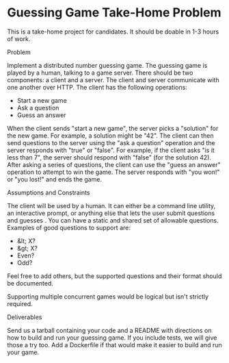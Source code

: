 # Guessing Game Take-Home Problem

This is a take-home project for candidates. It should be doable in 1-3 hours of work.

Problem

Implement a distributed number guessing game. The guessing game is played by a human, talking to a game server. There should be two components: a client and a server. The client and server communicate with one another over HTTP. The client has the following operations:

- Start a new game
- Ask a question
- Guess an answer

When the client sends &quot;start a new game&quot;, the server picks a &quot;solution&quot; for the new game. For example, a solution might be &quot;42&quot;. The client can then send questions to the server using the &quot;ask a question&quot; operation and the server responds with &quot;true&quot; or &quot;false&quot;. For example, if the client asks &quot;is it less than 7&quot;, the server should respond with &quot;false&quot; (for the solution 42). After asking a series of questions, the client can use the &quot;guess an answer&quot; operation to attempt to win the game. The server responds with &quot;you won!&quot; or &quot;you lost!&quot; and ends the game.

Assumptions and Constraints

The client will be used by a human. It can either be a command line utility, an interactive prompt, or anything else that lets the user submit questions and guesses . You can have a static and shared set of allowable questions. Examples of good questions to support are:

- \&lt; X?
- \&gt; X?
- Even?
- Odd?

Feel free to add others, but the supported questions and their format should be documented.

Supporting multiple concurrent games would be logical but isn&#39;t strictly required.

Deliverables

Send us a tarball containing your code and a README with directions on how to build and run your guessing game. If you include tests, we will give those a try too. Add a Dockerfile if that would make it easier to build and run your game.
